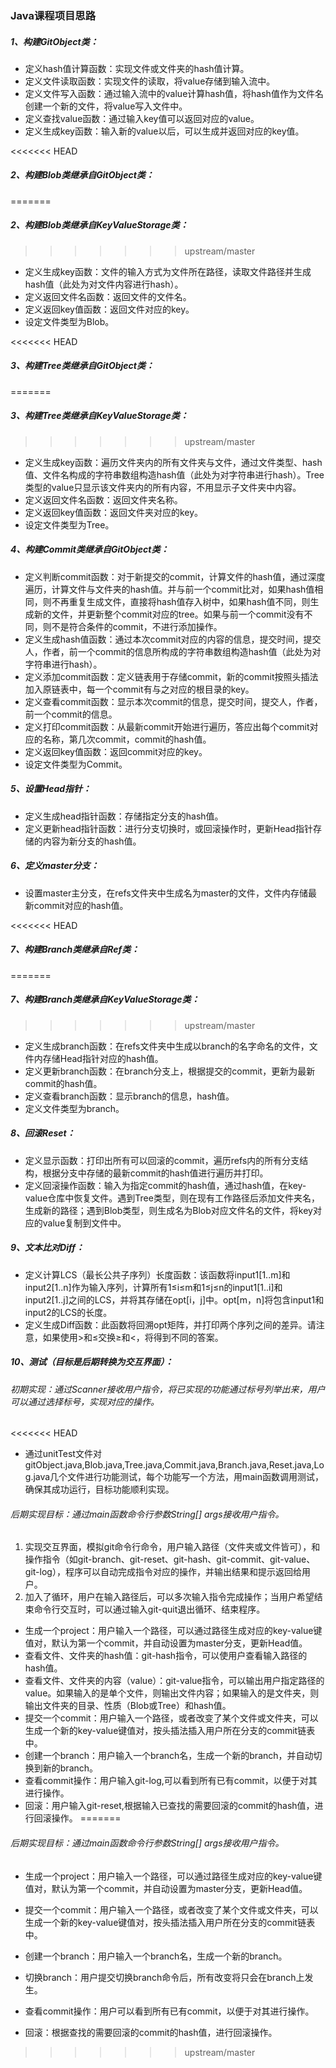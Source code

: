 ### Java课程项目思路

##### 1、构建GitObject类：

- 定义hash值计算函数：实现文件或文件夹的hash值计算。
- 定义文件读取函数：实现文件的读取，将value存储到输入流中。
- 定义文件写入函数：通过输入流中的value计算hash值，将hash值作为文件名创建一个新的文件，将value写入文件中。
- 定义查找value函数：通过输入key值可以返回对应的value。
- 定义生成key函数：输入新的value以后，可以生成并返回对应的key值。

<<<<<<< HEAD
##### 2、构建Blob类继承自GitObject类：
=======
##### 2、构建Blob类继承自KeyValueStorage类：
>>>>>>> upstream/master

- 定义生成key函数：文件的输入方式为文件所在路径，读取文件路径并生成hash值（此处为对文件内容进行hash）。
- 定义返回文件名函数：返回文件的文件名。
- 定义返回key值函数：返回文件对应的key。
- 设定文件类型为Blob。

<<<<<<< HEAD
##### 3、构建Tree类继承自GitObject类：
=======
##### 3、构建Tree类继承自KeyValueStorage类：
>>>>>>> upstream/master

- 定义生成key函数：遍历文件夹内的所有文件夹与文件，通过文件类型、hash值、文件名构成的字符串数组构造hash值（此处为对字符串进行hash）。Tree类型的value只显示该文件夹内的所有内容，不用显示子文件夹中内容。
- 定义返回文件名函数：返回文件夹名称。
- 定义返回key值函数：返回文件夹对应的key。
- 设定文件类型为Tree。

##### 4、构建Commit类继承自GitObject类：

- 定义判断commit函数：对于新提交的commit，计算文件的hash值，通过深度遍历，计算文件与文件夹的hash值。并与前一个commit比对，如果hash值相同，则不再重复生成文件，直接将hash值存入树中，如果hash值不同，则生成新的文件，并更新整个commit对应的tree。如果与前一个commit没有不同，则不是符合条件的commit，不进行添加操作。
- 定义生成hash值函数：通过本次commit对应的内容的信息，提交时间，提交人，作者，前一个commit的信息所构成的字符串数组构造hash值（此处为对字符串进行hash）。
- 定义添加commit函数：定义链表用于存储commit，新的commit按照头插法加入原链表中，每一个commit有与之对应的根目录的key。
- 定义查看commit函数：显示本次commit的信息，提交时间，提交人，作者，前一个commit的信息。
- 定义打印commit函数：从最新commit开始进行遍历，答应出每个commit对应的名称，第几次commit，commit的hash值。
- 定义返回key值函数：返回commit对应的key。
- 设定文件类型为Commit。

##### 5、设置Head指针：

- 定义生成head指针函数：存储指定分支的hash值。
- 定义更新head指针函数：进行分支切换时，或回滚操作时，更新Head指针存储的内容为新分支的hash值。

##### 6、定义master分支：

- 设置master主分支，在refs文件夹中生成名为master的文件，文件内存储最新commit对应的hash值。

<<<<<<< HEAD
##### 7、构建Branch类继承自Ref类：
=======
##### 7、构建Branch类继承自KeyValueStorage类：
>>>>>>> upstream/master

- 定义生成branch函数：在refs文件夹中生成以branch的名字命名的文件，文件内存储Head指针对应的hash值。
- 定义更新branch函数：在branch分支上，根据提交的commit，更新为最新commit的hash值。
- 定义查看branch函数：显示branch的信息，hash值。
- 定义文件类型为branch。

##### 8、回滚Reset：

- 定义显示函数：打印出所有可以回滚的commit，遍历refs内的所有分支结构，根据分支中存储的最新commit的hash值进行遍历并打印。
- 定义回滚操作函数：输入为指定commit的hash值，通过hash值，在key-value仓库中恢复文件。遇到Tree类型，则在现有工作路径后添加文件夹名，生成新的路径；遇到Blob类型，则生成名为Blob对应文件名的文件，将key对应的value复制到文件中。

##### 9、文本比对Diff：

- 定义计算LCS（最长公共子序列）长度函数：该函数将input1[1..m]和input2[1..n]作为输入序列，计算所有1≤i≤m和1≤j≤n的input1[1..i]和input2[1..j]之间的LCS，并将其存储在opt[i，j]中。opt[m，n]将包含input1和input2的LCS的长度。
- 定义生成Diff函数：此函数将回溯opt矩阵，并打印两个序列之间的差异。请注意，如果使用>和≤交换≥和<，将得到不同的答案。

##### 10、测试（目标是后期转换为交互界面）：

###### 初期实现：通过Scanner接收用户指令，将已实现的功能通过标号列举出来，用户可以通过选择标号，实现对应的操作。

<<<<<<< HEAD
- 通过unitTest文件对gitObject.java,Blob.java,Tree.java,Commit.java,Branch.java,Reset.java,Log.java几个文件进行功能测试，每个功能写一个方法，用main函数调用测试，确保其成功运行，目标功能顺利实现。

###### 后期实现目标：通过main函数命令行参数String[] args接收用户指令。

1. 实现交互界面，模拟git命令行命令，用户输入路径（文件夹或文件皆可），和操作指令（如git-branch、git-reset、git-hash、git-commit、git-value、git-log），程序可以自动完成指令对应的操作，并输出结果和提示返回给用户。
2. 加入了循环，用户在输入路径后，可以多次输入指令完成操作；当用户希望结束命令行交互时，可以通过输入git-quit退出循环、结束程序。

- 生成一个project：用户输入一个路径，可以通过路径生成对应的key-value键值对，默认为第一个commit，并自动设置为master分支，更新Head值。
- 查看文件、文件夹的hash值：git-hash指令，可以使用户查看输入路径的hash值。
- 查看文件、文件夹的内容（value）：git-value指令，可以输出用户指定路径的value。如果输入的是单个文件，则输出文件内容；如果输入的是文件夹，则输出文件夹的目录、性质（Blob或Tree）和hash值。
- 提交一个commit：用户输入一个路径，或者改变了某个文件或文件夹，可以生成一个新的key-value键值对，按头插法插入用户所在分支的commit链表中。
- 创建一个branch：用户输入一个branch名，生成一个新的branch，并自动切换到新的branch。
- 查看commit操作：用户输入git-log,可以看到所有已有commit，以便于对其进行操作。
- 回滚：用户输入git-reset,根据输入已查找的需要回滚的commit的hash值，进行回滚操作。
=======
###### 后期实现目标：通过main函数命令行参数String[] args接收用户指令。

- 生成一个project：用户输入一个路径，可以通过路径生成对应的key-value键值对，默认为第一个commit，并自动设置为master分支，更新Head值。

- 提交一个commit：用户输入一个路径，或者改变了某个文件或文件夹，可以生成一个新的key-value键值对，按头插法插入用户所在分支的commit链表中。
- 创建一个branch：用户输入一个branch名，生成一个新的branch。
- 切换branch：用户提交切换branch命令后，所有改变将只会在branch上发生。
- 查看commit操作：用户可以看到所有已有commit，以便于对其进行操作。
- 回滚：根据查找的需要回滚的commit的hash值，进行回滚操作。
>>>>>>> upstream/master
